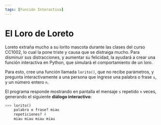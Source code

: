 ```yaml
---
tags: [Función Interactiva]
---
```


# El Loro de Loreto

Loreto extraña mucho a su lorito mascota durante las clases del curso CC1002, lo cual la pone triste y causa que se distraiga mucho. Para disminuir sus distracciones, y aumentar su felicidad, la ayudará a crear una función interactiva en Python, que simulará el comportamiento de un loro.

Para esto, cree una función llamada ``lorito()``, que no recibe parámetros, y pregunta interactivamente a una persona que ingrese una palabra o frase ``s``, y un número entero ``n``.

El programa responde mostrando en pantalla el mensaje ``s`` repetido ``n`` veces, generando el siguiente **diálogo interactivo**:

```python
>>> lorito()
    palabra o frase? miau
    repeticiones? 4
    miau miau miau miau
```